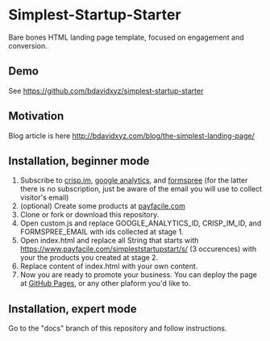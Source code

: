 # Simplest-Startup-Starter

Bare bones HTML landing page template, focused on engagement and conversion.
## Demo

See https://github.com/bdavidxyz/simplest-startup-starter

## Motivation

Blog article is here http://bdavidxyz.com/blog/the-simplest-landing-page/

## Installation, beginner mode

1. Subscribe to [crisp.im](https://crisp.im), [google analytics](https://analytics.google.com), and [formspree](https://formspree.io/) (for the latter there is no subscription, just be aware of the email you will use to collect visitor's email)
2. (optional) Create some products at [payfacile.com](https://www.payfacile.com/)
3. Clone or fork or download this repository.
4. Open custom.js and replace GOOGLE_ANALYTICS_ID, CRISP_IM_ID, and FORMSPREE_EMAIL with ids collected at stage 1.
5. Open index.html and replace all String that starts with https://www.payfacile.com/simpleststartupstart/s/ (3 occurences) with your the products you created at stage 2.
6. Replace content of index.html with your own content.
7. Now you are ready to promote your business. You can deploy the page at [GitHub Pages](https://pages.github.com/), or any other plaform you'd like to.

## Installation, expert mode

Go to the "docs" branch of this repository and follow instructions.
